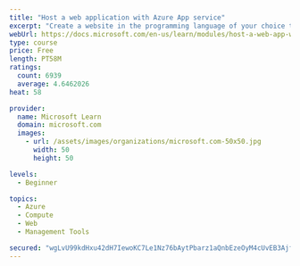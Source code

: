 ```yaml
---
title: "Host a web application with Azure App service"
excerpt: "Create a website in the programming language of your choice through the hosted web app platform in Azure App Service."
webUrl: https://docs.microsoft.com/en-us/learn/modules/host-a-web-app-with-azure-app-service/
type: course
price: Free
length: PT58M
ratings:
  count: 6939
  average: 4.6462026
heat: 58

provider:
  name: Microsoft Learn
  domain: microsoft.com
  images:
    - url: /assets/images/organizations/microsoft.com-50x50.jpg
      width: 50
      height: 50

levels:
  - Beginner

topics:
  - Azure
  - Compute
  - Web
  - Management Tools

secured: "wgLvU99kdHxu42dH7IewoKC7Le1Nz76bAytPbarz1aQnbEzeOyM4cUvEB3AjfXToZdjrznacN9C7mY51kfQq0fqWCeTB6VHSMKnD0Ke/GbO1ibdg7JN566hREFQ3PaY6+7r31Z3j3rLRfz9P3ojVbxRdSB4N6P0MtvCK485fU/5eFixQJ/rJPGTKiHfHjORNrUykMoJZqv8nC4T4T+shnW3jZELwUoi5yD2xHro79gDY6RmDEpmp/WlvA+87ttGbnYx3k/hB+icD0i1w5NrimOuoDFT4ak49wR2CYLtX7ffJ0IRn38ov51qFZf3zRIInijwGhHx8vpBSrYVmsK0/22bDTyT0LB73MeuYSOkrbj9MjE7+WK/XNWbgUcVfR6E3K/RQZpqvOlgAyW2DlDQ4OCEJWs0t+ez6MLTFfPuG5rU=;VH0JoGU0No5A5IltBVbuuQ=="
---
```


